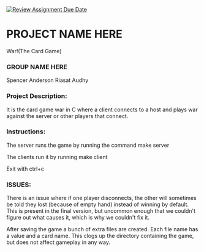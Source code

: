 [![Review Assignment Due Date](https://classroom.github.com/assets/deadline-readme-button-24ddc0f5d75046c5622901739e7c5dd533143b0c8e959d652212380cedb1ea36.svg)](https://classroom.github.com/a/SQs7pKlr)
# PROJECT NAME HERE
War!(The Card Game)
### GROUP NAME HERE

Spencer Anderson
Riasat Audhy
       
### Project Description:

It is the card game war in C where a client connects to a host and plays war against the server or other players that connect.
  
### Instructions:

The server runs the game by running the command make server

The clients run it by running make client

Exit with ctrl+c


### ISSUES:

There is an issue where if one player disconnects, the other will sometimes be told they lost (because of empty hand) instead of winning
by default. This is present in the final version, but uncommon enough that we couldn't figure out what causes it, which is why we couldn't fix it.

After saving the game a bunch of extra files are created. Each file name has a value and a card name. This clogs up the directory containing the game,
but does not affect gameplay in any way.
